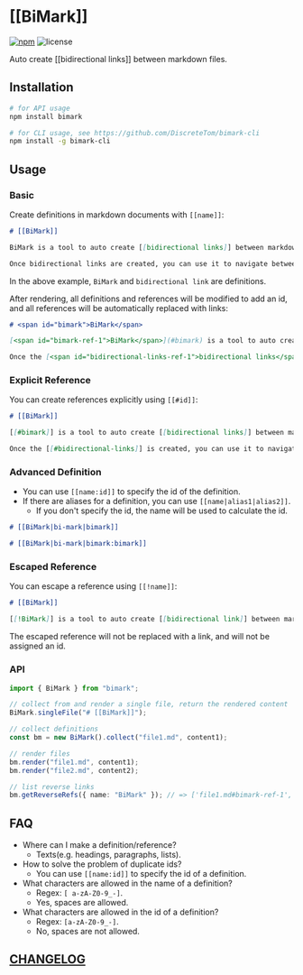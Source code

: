 # [[BiMark]]

[![npm](https://img.shields.io/npm/v/bimark?style=flat-square)](https://www.npmjs.com/package/bimark)
![license](https://img.shields.io/github/license/DiscreteTom/bimark?style=flat-square)

Auto create [[bidirectional links]] between markdown files.

## Installation

```bash
# for API usage
npm install bimark

# for CLI usage, see https://github.com/DiscreteTom/bimark-cli
npm install -g bimark-cli
```

## Usage

### Basic

Create definitions in markdown documents with `[[name]]`:

```md
# [[BiMark]]

BiMark is a tool to auto create [[bidirectional links]] between markdown files.

Once bidirectional links are created, you can use it to navigate between markdown files.
```

In the above example, `BiMark` and `bidirectional link` are definitions.

After rendering, all definitions and references will be modified to add an id, and all references will be automatically replaced with links:

```md
# <span id="bimark">BiMark</span>

[<span id="bimark-ref-1">BiMark</span>](#bimark) is a tool to auto create <span id="bidirectional-links">bidirectional links</span> between markdown files.

Once the [<span id="bidirectional-links-ref-1">bidirectional links</span>](#bidirectional-links) is created, you can use it to navigate between markdown files.
```

### Explicit Reference

You can create references explicitly using `[[#id]]`:

```md
# [[BiMark]]

[[#bimark]] is a tool to auto create [[bidirectional links]] between markdown files.

Once the [[#bidirectional-links]] is created, you can use it to navigate between markdown files.
```

### Advanced Definition

- You can use `[[name:id]]` to specify the id of the definition.
- If there are aliases for a definition, you can use `[[name|alias1|alias2]]`.
  - If you don't specify the id, the name will be used to calculate the id.

```md
# [[BiMark|bi-mark|bimark]]

# [[BiMark|bi-mark|bimark:bimark]]
```

### Escaped Reference

You can escape a reference using `[[!name]]`:

```md
# [[BiMark]]

[[!BiMark]] is a tool to auto create [[bidirectional link]] between markdown files.
```

The escaped reference will not be replaced with a link, and will not be assigned an id.

### API

```ts
import { BiMark } from "bimark";

// collect from and render a single file, return the rendered content
BiMark.singleFile("# [[BiMark]]");

// collect definitions
const bm = new BiMark().collect("file1.md", content1);

// render files
bm.render("file1.md", content1);
bm.render("file2.md", content2);

// list reverse links
bm.getReverseRefs({ name: "BiMark" }); // => ['file1.md#bimark-ref-1', 'file2.md#bimark-ref-2']
```

## FAQ

- Where can I make a definition/reference?
  - Texts(e.g. headings, paragraphs, lists).
- How to solve the problem of duplicate ids?
  - You can use `[[name:id]]` to specify the id of a definition.
- What characters are allowed in the name of a definition?
  - Regex: `[ a-zA-Z0-9_-]`.
  - Yes, spaces are allowed.
- What characters are allowed in the id of a definition?
  - Regex: `[a-zA-Z0-9_-]`.
  - No, spaces are not allowed.

## [CHANGELOG](https://github.com/DiscreteTom/bimark/blob/main/CHANGELOG.md)
